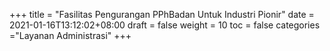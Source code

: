 +++
title = "Fasilitas Pengurangan PPhBadan Untuk Industri Pionir"
date = 2021-01-16T13:12:02+08:00
draft = false
weight = 10
toc = false
categories ="Layanan Administrasi"
+++